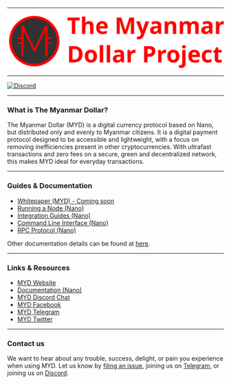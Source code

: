 <hr />
<div align="center">
    <img src="images/logo.svg" alt="Logo" width='900px' height='auto'/>
</div>
<hr />

[![Discord](https://img.shields.io/badge/discord-join%20chat-orange.svg)](https://discord.gg/6UwW5TDkps)

---

### What is The Myanmar Dollar?

The Myanmar Dollar (MYD) is a digital currency protocol based on Nano, but distributed only and evenly to Myanmar citizens. It is a digital payment protocol designed to be accessible and lightweight, with a focus on removing inefficiencies present in other cryptocurrencies. With ultrafast transactions and zero fees on a secure, green and decentralized network, this makes MYD ideal for everyday transactions.

---

### Guides & Documentation

* [Whitepaper (MYD) - Coming soon](https://www.myd.money)
* [Running a Node (Nano)](https://docs.nano.org/running-a-node/overview/)
* [Integration Guides (Nano)](https://docs.nano.org/integration-guides/the-basics/)
* [Command Line Interface (Nano)](https://docs.nano.org/commands/command-line-interface/)
* [RPC Protocol (Nano)](https://docs.nano.org/commands/rpc-protocol/)

Other documentation details can be found at [here](https://docs.nano.org).

---

### Links & Resources

* [MYD Website](https://www.myd.money)
* [Documentation (Nano)](https://docs.nano.org)
* [MYD Discord Chat](https://discord.gg/6UwW5TDkps)
* [MYD Facebook](https://www.facebook.com/MyanmarDollar)
* [MYD Telegram](https://t.me/the_myanmar_dollar)
* [MYD Twitter](https://mobile.twitter.com/MyanmarDollar)

---

### Contact us

We want to hear about any trouble, success, delight, or pain you experience when
using MYD. Let us know by [filing an issue](https://github.com/TheMyanmarDollar/the_myanmar_dollar/issues), joining us on [Telegram](https://t.me/the_myanmar_dollar), or joining us on [Discord](https://discord.gg/6UwW5TDkps).

